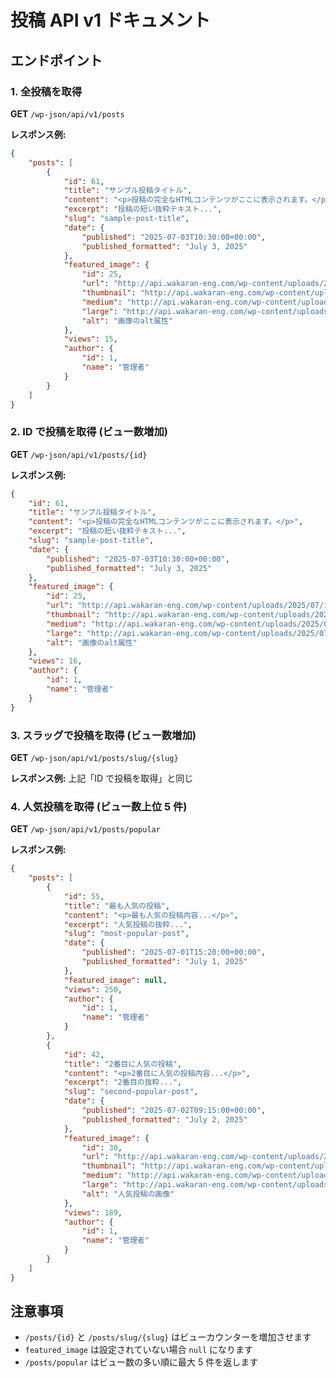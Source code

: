 # 投稿 API v1 ドキュメント

## エンドポイント

### 1. 全投稿を取得

**GET** `/wp-json/api/v1/posts`

**レスポンス例:**

```json
{
	"posts": [
		{
			"id": 61,
			"title": "サンプル投稿タイトル",
			"content": "<p>投稿の完全なHTMLコンテンツがここに表示されます。</p>",
			"excerpt": "投稿の短い抜粋テキスト...",
			"slug": "sample-post-title",
			"date": {
				"published": "2025-07-03T10:30:00+00:00",
				"published_formatted": "July 3, 2025"
			},
			"featured_image": {
				"id": 25,
				"url": "http://api.wakaran-eng.com/wp-content/uploads/2025/07/image.jpg",
				"thumbnail": "http://api.wakaran-eng.com/wp-content/uploads/2025/07/image-150x150.jpg",
				"medium": "http://api.wakaran-eng.com/wp-content/uploads/2025/07/image-300x200.jpg",
				"large": "http://api.wakaran-eng.com/wp-content/uploads/2025/07/image-1024x683.jpg",
				"alt": "画像のalt属性"
			},
			"views": 15,
			"author": {
				"id": 1,
				"name": "管理者"
			}
		}
	]
}
```

### 2. ID で投稿を取得 (ビュー数増加)

**GET** `/wp-json/api/v1/posts/{id}`

**レスポンス例:**

```json
{
	"id": 61,
	"title": "サンプル投稿タイトル",
	"content": "<p>投稿の完全なHTMLコンテンツがここに表示されます。</p>",
	"excerpt": "投稿の短い抜粋テキスト...",
	"slug": "sample-post-title",
	"date": {
		"published": "2025-07-03T10:30:00+00:00",
		"published_formatted": "July 3, 2025"
	},
	"featured_image": {
		"id": 25,
		"url": "http://api.wakaran-eng.com/wp-content/uploads/2025/07/image.jpg",
		"thumbnail": "http://api.wakaran-eng.com/wp-content/uploads/2025/07/image-150x150.jpg",
		"medium": "http://api.wakaran-eng.com/wp-content/uploads/2025/07/image-300x200.jpg",
		"large": "http://api.wakaran-eng.com/wp-content/uploads/2025/07/image-1024x683.jpg",
		"alt": "画像のalt属性"
	},
	"views": 16,
	"author": {
		"id": 1,
		"name": "管理者"
	}
}
```

### 3. スラッグで投稿を取得 (ビュー数増加)

**GET** `/wp-json/api/v1/posts/slug/{slug}`

**レスポンス例:** 上記「ID で投稿を取得」と同じ

### 4. 人気投稿を取得 (ビュー数上位 5 件)

**GET** `/wp-json/api/v1/posts/popular`

**レスポンス例:**

```json
{
	"posts": [
		{
			"id": 55,
			"title": "最も人気の投稿",
			"content": "<p>最も人気の投稿内容...</p>",
			"excerpt": "人気投稿の抜粋...",
			"slug": "most-popular-post",
			"date": {
				"published": "2025-07-01T15:20:00+00:00",
				"published_formatted": "July 1, 2025"
			},
			"featured_image": null,
			"views": 250,
			"author": {
				"id": 1,
				"name": "管理者"
			}
		},
		{
			"id": 42,
			"title": "2番目に人気の投稿",
			"content": "<p>2番目に人気の投稿内容...</p>",
			"excerpt": "2番目の抜粋...",
			"slug": "second-popular-post",
			"date": {
				"published": "2025-07-02T09:15:00+00:00",
				"published_formatted": "July 2, 2025"
			},
			"featured_image": {
				"id": 30,
				"url": "http://api.wakaran-eng.com/wp-content/uploads/2025/07/popular.jpg",
				"thumbnail": "http://api.wakaran-eng.com/wp-content/uploads/2025/07/popular-150x150.jpg",
				"medium": "http://api.wakaran-eng.com/wp-content/uploads/2025/07/popular-300x200.jpg",
				"large": "http://api.wakaran-eng.com/wp-content/uploads/2025/07/popular-1024x683.jpg",
				"alt": "人気投稿の画像"
			},
			"views": 189,
			"author": {
				"id": 1,
				"name": "管理者"
			}
		}
	]
}
```

## 注意事項

- `/posts/{id}` と `/posts/slug/{slug}` はビューカウンターを増加させます
- `featured_image` は設定されていない場合 `null` になります
- `/posts/popular` はビュー数の多い順に最大 5 件を返します
